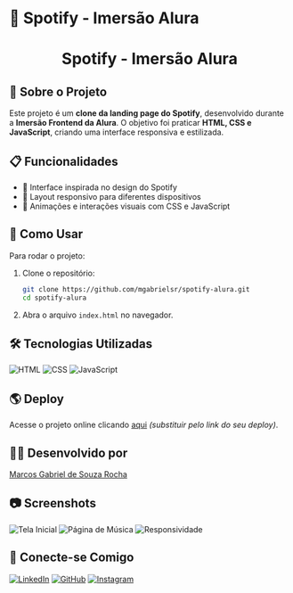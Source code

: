 # 🎵 Spotify - Imersão Alura

<h1 align="center">Spotify - Imersão Alura</h1>

## 📌 Sobre o Projeto
Este projeto é um **clone da landing page do Spotify**, desenvolvido durante a **Imersão Frontend da Alura**. O objetivo foi praticar **HTML, CSS e JavaScript**, criando uma interface responsiva e estilizada.

## 📋 Funcionalidades
- 🎨 Interface inspirada no design do Spotify
- 📱 Layout responsivo para diferentes dispositivos
- 🎵 Animações e interações visuais com CSS e JavaScript

## 🚀 Como Usar
Para rodar o projeto:
1. Clone o repositório:
   ```sh
   git clone https://github.com/mgabrielsr/spotify-alura.git
   cd spotify-alura
   ```
2. Abra o arquivo `index.html` no navegador.

## 🛠 Tecnologias Utilizadas
![HTML](https://img.shields.io/badge/HTML5-orange?style=for-the-badge&logo=html5&logoColor=white)
![CSS](https://img.shields.io/badge/CSS3-blue?style=for-the-badge&logo=css3&logoColor=white)
![JavaScript](https://img.shields.io/badge/JavaScript-yellow?style=for-the-badge&logo=javascript&logoColor=white)

## 🌎 Deploy
Acesse o projeto online clicando [aqui](#) *(substituir pelo link do seu deploy)*.

## 👨‍💻 Desenvolvido por
[Marcos Gabriel de Souza Rocha](https://github.com/mgabrielsr)

## 📷 Screenshots
![Tela Inicial]()
![Página de Música]()
![Responsividade]()

## 📲 Conecte-se Comigo
[![LinkedIn](https://img.shields.io/badge/LinkedIn-blue?style=for-the-badge&logo=linkedin&logoColor=white)](https://www.linkedin.com/in/gabriel-souza-b96389248/)
[![GitHub](https://img.shields.io/badge/GitHub-black?style=for-the-badge&logo=github&logoColor=white)](https://github.com/mgabrielsr)
[![Instagram](https://img.shields.io/badge/Instagram-purple?style=for-the-badge&logo=instagram&logoColor=white)](https://www.instagram.com/bieel.zp/)
